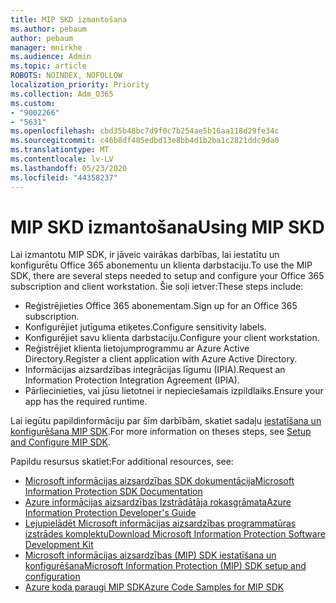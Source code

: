 ```yaml
---
title: MIP SKD izmantošana
ms.author: pebaum
author: pebaum
manager: mnirkhe
ms.audience: Admin
ms.topic: article
ROBOTS: NOINDEX, NOFOLLOW
localization_priority: Priority
ms.collection: Adm_O365
ms.custom:
- "9002266"
- "5631"
ms.openlocfilehash: cbd35b48bc7d9f0c7b254ae5b16aa118d29fe34c
ms.sourcegitcommit: c46b8df485edbd13e8bb4d1b2ba1c2821ddc9da0
ms.translationtype: MT
ms.contentlocale: lv-LV
ms.lasthandoff: 05/23/2020
ms.locfileid: "44358237"
---
```

# <a name="using-mip-skd"></a><span data-ttu-id="02d0e-102">MIP SKD izmantošana</span><span class="sxs-lookup"><span data-stu-id="02d0e-102">Using MIP SKD</span></span>

<span data-ttu-id="02d0e-103">Lai izmantotu MIP SDK, ir jāveic vairākas darbības, lai iestatītu un konfigurētu Office 365 abonementu un klienta darbstaciju.</span><span class="sxs-lookup"><span data-stu-id="02d0e-103">To use the MIP SDK, there are several steps needed to setup and configure your Office 365 subscription and client workstation.</span></span> <span data-ttu-id="02d0e-104">Šie soļi ietver:</span><span class="sxs-lookup"><span data-stu-id="02d0e-104">These steps include:</span></span>

- <span data-ttu-id="02d0e-105">Reģistrējieties Office 365 abonementam.</span><span class="sxs-lookup"><span data-stu-id="02d0e-105">Sign up for an Office 365 subscription.</span></span>
- <span data-ttu-id="02d0e-106">Konfigurējiet jutīguma etiķetes.</span><span class="sxs-lookup"><span data-stu-id="02d0e-106">Configure sensitivity labels.</span></span>
- <span data-ttu-id="02d0e-107">Konfigurējiet savu klienta darbstaciju.</span><span class="sxs-lookup"><span data-stu-id="02d0e-107">Configure your client workstation.</span></span>
- <span data-ttu-id="02d0e-108">Reģistrējiet klienta lietojumprogrammu ar Azure Active Directory.</span><span class="sxs-lookup"><span data-stu-id="02d0e-108">Register a client application with Azure Active Directory.</span></span>
- <span data-ttu-id="02d0e-109">Informācijas aizsardzības integrācijas līgumu (IPIA).</span><span class="sxs-lookup"><span data-stu-id="02d0e-109">Request an Information Protection Integration Agreement (IPIA).</span></span>
- <span data-ttu-id="02d0e-110">Pārliecinieties, vai jūsu lietotnei ir nepieciešamais izpildlaiks.</span><span class="sxs-lookup"><span data-stu-id="02d0e-110">Ensure your app has the required runtime.</span></span>

<span data-ttu-id="02d0e-111">Lai iegūtu papildinformāciju par šīm darbībām, skatiet sadaļu [iestatīšana un konfigurēšana MIP SDK](https://docs.microsoft.com/information-protection/develop/setup-configure-mip).</span><span class="sxs-lookup"><span data-stu-id="02d0e-111">For more information on theses steps, see [Setup and Configure MIP SDK](https://docs.microsoft.com/information-protection/develop/setup-configure-mip).</span></span>

<span data-ttu-id="02d0e-112">Papildu resursus skatiet:</span><span class="sxs-lookup"><span data-stu-id="02d0e-112">For additional resources, see:</span></span>

- [<span data-ttu-id="02d0e-113">Microsoft informācijas aizsardzības SDK dokumentācija</span><span class="sxs-lookup"><span data-stu-id="02d0e-113">Microsoft Information Protection SDK Documentation</span></span>](https://docs.microsoft.com/information-protection/develop/)
- [<span data-ttu-id="02d0e-114">Azure informācijas aizsardzības Izstrādātāja rokasgrāmata</span><span class="sxs-lookup"><span data-stu-id="02d0e-114">Azure Information Protection Developer's Guide</span></span>](https://docs.microsoft.com/azure/information-protection/develop/developers-guide)
- [<span data-ttu-id="02d0e-115">Lejupielādēt Microsoft informācijas aizsardzības programmatūras izstrādes komplektu</span><span class="sxs-lookup"><span data-stu-id="02d0e-115">Download Microsoft Information Protection Software Development Kit</span></span>](https://www.microsoft.com/download/details.aspx?id=57392)
- [<span data-ttu-id="02d0e-116">Microsoft informācijas aizsardzības (MIP) SDK iestatīšana un konfigurēšana</span><span class="sxs-lookup"><span data-stu-id="02d0e-116">Microsoft Information Protection (MIP) SDK setup and configuration</span></span>](https://docs.microsoft.com/information-protection/develop/setup-configure-mip)
- [<span data-ttu-id="02d0e-117">Azure koda paraugi MIP SDK</span><span class="sxs-lookup"><span data-stu-id="02d0e-117">Azure Code Samples for MIP SDK</span></span>](https://azure.microsoft.com/resources/samples/?sort=0&term=mipsdk)
